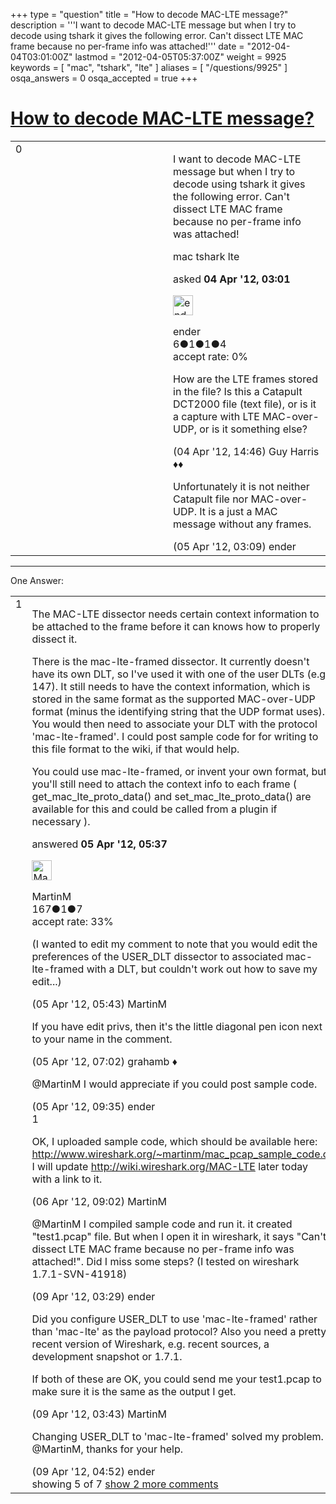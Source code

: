 +++
type = "question"
title = "How to decode MAC-LTE message?"
description = '''I want to decode MAC-LTE message but when I try to decode using tshark it gives the following error. Can&#x27;t dissect LTE MAC frame because no per-frame info was attached!'''
date = "2012-04-04T03:01:00Z"
lastmod = "2012-04-05T05:37:00Z"
weight = 9925
keywords = [ "mac", "tshark", "lte" ]
aliases = [ "/questions/9925" ]
osqa_answers = 0
osqa_accepted = true
+++

<div class="headNormal">

# [How to decode MAC-LTE message?](/questions/9925/how-to-decode-mac-lte-message)

</div>

<div id="main-body">

<div id="askform">

<table id="question-table" style="width:100%;"><colgroup><col style="width: 50%" /><col style="width: 50%" /></colgroup><tbody><tr class="odd"><td style="width: 30px; vertical-align: top"><div class="vote-buttons"><div id="post-9925-score" class="post-score" title="current number of votes">0</div><div id="favorite-count" class="favorite-count"></div></div></td><td><div id="item-right"><div class="question-body"><p>I want to decode MAC-LTE message but when I try to decode using tshark it gives the following error. Can't dissect LTE MAC frame because no per-frame info was attached!</p></div><div id="question-tags" class="tags-container tags">mac tshark lte</div><div id="question-controls" class="post-controls"></div><div class="post-update-info-container"><div class="post-update-info post-update-info-user"><p>asked <strong>04 Apr '12, 03:01</strong></p><img src="https://secure.gravatar.com/avatar/a77eae14872aa3bc6464315b57933f66?s=32&amp;d=identicon&amp;r=g" class="gravatar" width="32" height="32" alt="ender&#39;s gravatar image" /><p>ender<br />
<span class="score" title="6 reputation points">6</span><span title="1 badges"><span class="badge1">●</span><span class="badgecount">1</span></span><span title="1 badges"><span class="silver">●</span><span class="badgecount">1</span></span><span title="4 badges"><span class="bronze">●</span><span class="badgecount">4</span></span><br />
<span class="accept_rate" title="Rate of the user&#39;s accepted answers">accept rate:</span> <span title="ender has no accepted answers">0%</span></p></div></div><div id="comments-container-9925" class="comments-container"><span id="9943"></span><div id="comment-9943" class="comment"><div id="post-9943-score" class="comment-score"></div><div class="comment-text"><p>How are the LTE frames stored in the file? Is this a Catapult DCT2000 file (text file), or is it a capture with LTE MAC-over-UDP, or is it something else?</p></div><div id="comment-9943-info" class="comment-info"><span class="comment-age">(04 Apr '12, 14:46)</span> Guy Harris ♦♦</div></div><span id="9956"></span><div id="comment-9956" class="comment"><div id="post-9956-score" class="comment-score"></div><div class="comment-text"><p>Unfortunately it is not neither Catapult file nor MAC-over-UDP. It is a just a MAC message without any frames.</p></div><div id="comment-9956-info" class="comment-info"><span class="comment-age">(05 Apr '12, 03:09)</span> ender</div></div></div><div id="comment-tools-9925" class="comment-tools"></div><div class="clear"></div><div id="comment-9925-form-container" class="comment-form-container"></div><div class="clear"></div></div></td></tr></tbody></table>

------------------------------------------------------------------------

<div class="tabBar">

<span id="sort-top"></span>

<div class="headQuestions">

One Answer:

</div>

</div>

<span id="9959"></span>

<div id="answer-container-9959" class="answer accepted-answer">

<table style="width:100%;"><colgroup><col style="width: 50%" /><col style="width: 50%" /></colgroup><tbody><tr class="odd"><td style="width: 30px; vertical-align: top"><div class="vote-buttons"><div id="post-9959-score" class="post-score" title="current number of votes">1</div></div></td><td><div class="item-right"><div class="answer-body"><p>The MAC-LTE dissector needs certain context information to be attached to the frame before it can knows how to properly dissect it.</p><p>There is the mac-lte-framed dissector. It currently doesn't have its own DLT, so I've used it with one of the user DLTs (e.g. 147). It still needs to have the context information, which is stored in the same format as the supported MAC-over-UDP format (minus the identifying string that the UDP format uses). You would then need to associate your DLT with the protocol 'mac-lte-framed'. I could post sample code for for writing to this file format to the wiki, if that would help.</p><p>You could use mac-lte-framed, or invent your own format, but you'll still need to attach the context info to each frame ( get_mac_lte_proto_data() and set_mac_lte_proto_data() are available for this and could be called from a plugin if necessary ).</p></div><div class="answer-controls post-controls"></div><div class="post-update-info-container"><div class="post-update-info post-update-info-user"><p>answered <strong>05 Apr '12, 05:37</strong></p><img src="https://secure.gravatar.com/avatar/4b31b42b2960269c605715bae6547459?s=32&amp;d=identicon&amp;r=g" class="gravatar" width="32" height="32" alt="MartinM&#39;s gravatar image" /><p>MartinM<br />
<span class="score" title="167 reputation points">167</span><span title="1 badges"><span class="silver">●</span><span class="badgecount">1</span></span><span title="7 badges"><span class="bronze">●</span><span class="badgecount">7</span></span><br />
<span class="accept_rate" title="Rate of the user&#39;s accepted answers">accept rate:</span> <span title="MartinM has 3 accepted answers">33%</span></p></div></div><div id="comments-container-9959" class="comments-container"><span id="9960"></span><div id="comment-9960" class="comment"><div id="post-9960-score" class="comment-score"></div><div class="comment-text"><p>(I wanted to edit my comment to note that you would edit the preferences of the USER_DLT dissector to associated mac-lte-framed with a DLT, but couldn't work out how to save my edit...)</p></div><div id="comment-9960-info" class="comment-info"><span class="comment-age">(05 Apr '12, 05:43)</span> MartinM</div></div><span id="9961"></span><div id="comment-9961" class="comment"><div id="post-9961-score" class="comment-score"></div><div class="comment-text"><p>If you have edit privs, then it's the little diagonal pen icon next to your name in the comment.</p></div><div id="comment-9961-info" class="comment-info"><span class="comment-age">(05 Apr '12, 07:02)</span> grahamb ♦</div></div><span id="9964"></span><div id="comment-9964" class="comment"><div id="post-9964-score" class="comment-score"></div><div class="comment-text"><p>@MartinM I would appreciate if you could post sample code.</p></div><div id="comment-9964-info" class="comment-info"><span class="comment-age">(05 Apr '12, 09:35)</span> ender</div></div><span id="9987"></span><div id="comment-9987" class="comment"><div id="post-9987-score" class="comment-score">1</div><div class="comment-text"><p>OK, I uploaded sample code, which should be available here: <a href="http://www.wireshark.org/~martinm/mac_pcap_sample_code.c">http://www.wireshark.org/~martinm/mac_pcap_sample_code.c</a> I will update <a href="http://wiki.wireshark.org/MAC-LTE">http://wiki.wireshark.org/MAC-LTE</a> later today with a link to it.</p></div><div id="comment-9987-info" class="comment-info"><span class="comment-age">(06 Apr '12, 09:02)</span> MartinM</div></div><span id="10027"></span><div id="comment-10027" class="comment"><div id="post-10027-score" class="comment-score"></div><div class="comment-text"><p>@MartinM I compiled sample code and run it. it created "test1.pcap" file. But when I open it in wireshark, it says "Can't dissect LTE MAC frame because no per-frame info was attached!". Did I miss some steps? (I tested on wireshark 1.7.1-SVN-41918)</p></div><div id="comment-10027-info" class="comment-info"><span class="comment-age">(09 Apr '12, 03:29)</span> ender</div></div><span id="10028"></span><div id="comment-10028" class="comment not_top_scorer"><div id="post-10028-score" class="comment-score"></div><div class="comment-text"><p>Did you configure USER_DLT to use 'mac-lte-framed' rather than 'mac-lte' as the payload protocol? Also you need a pretty recent version of Wireshark, e.g. recent sources, a development snapshot or 1.7.1.</p><p>If both of these are OK, you could send me your test1.pcap to make sure it is the same as the output I get.</p></div><div id="comment-10028-info" class="comment-info"><span class="comment-age">(09 Apr '12, 03:43)</span> MartinM</div></div><span id="10029"></span><div id="comment-10029" class="comment not_top_scorer"><div id="post-10029-score" class="comment-score"></div><div class="comment-text"><p>Changing USER_DLT to 'mac-lte-framed' solved my problem. @MartinM, thanks for your help.</p></div><div id="comment-10029-info" class="comment-info"><span class="comment-age">(09 Apr '12, 04:52)</span> ender</div></div></div><div id="comment-tools-9959" class="comment-tools"><span class="comments-showing"> showing 5 of 7 </span> <a href="#" class="show-all-comments-link">show 2 more comments</a></div><div class="clear"></div><div id="comment-9959-form-container" class="comment-form-container"></div><div class="clear"></div></div></td></tr></tbody></table>

</div>

<div class="paginator-container-left">

</div>

</div>

</div>

